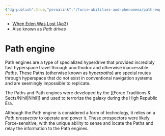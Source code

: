 ```yaml
---
{"dg-publish":true,"permalink":"/force-abilities-and-phenomena/path-engine/","tags":["technology"],"noteIcon":"saber1"}
---
```


- [When Eden Was Lost (Ao3)](https://archiveofourown.org/works/19334440/chapters/45992584)
- Also known as *Path drives*
# Path engine
Path engines are a type of specialized hyperdrive that provided incredibly fast hyperspace travel through unorthodox and otherwise inaccessible *Paths*. These Paths (otherwise known as *hyperpaths*) are special routes through hyperspace that do not exist in conventional navigation systems and are seemingly impossible to replicate. 

The Paths and Path engines were developed by the [[Force Traditions & Sects/Nihil\|Nihil]] and used to terrorize the galaxy during the High Republic Era. 

Although the Path engine is considered a form of technology, it relies on a *Path prospector* to operate and power it. These prospectors were likely Force-sensitive, with the unique ability to sense and locate the Paths and relay the information to the Path engines. 


